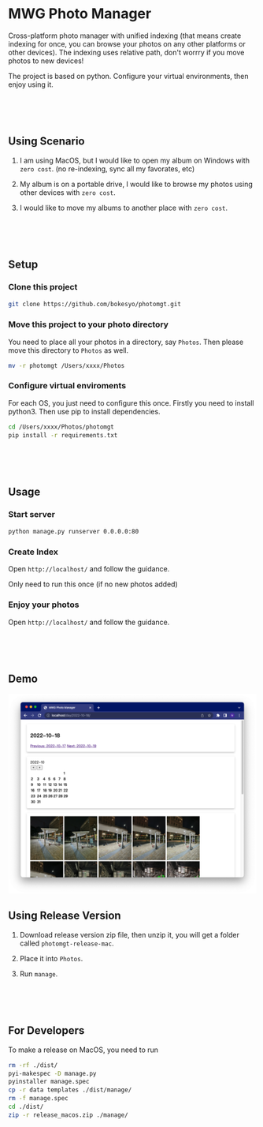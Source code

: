 # MWG Photo Manager

Cross-platform photo manager with unified indexing (that means create indexing for once, you can browse your photos on any other platforms or other devices). The indexing uses relative path, don't worrry if you move photos to new devices!

The project is based on python. Configure your virtual environments, then enjoy using it.

<br/>
<br/>
<br/>

## Using Scenario

1. I am using MacOS, but I would like to open my album on Windows with `zero cost`. (no re-indexing, sync all my favorates, etc)

2. My album is on a portable drive, I would like to browse my photos using other devices with `zero cost`.

3. I would like to move my albums to another place with `zero cost`.

<br/>
<br/>
<br/>

## Setup


### Clone this project

```bash
git clone https://github.com/bokesyo/photomgt.git
```

### Move this project to your photo directory

You need to place all your photos in a directory, say `Photos`. Then please move this directory to `Photos` as well.

```bash
mv -r photomgt /Users/xxxx/Photos
```

### Configure virtual enviroments

For each OS, you just need to configure this once. Firstly you need to install python3. Then use pip to install dependencies.


```bash
cd /Users/xxxx/Photos/photomgt
pip install -r requirements.txt
```


<br/>
<br/>
<br/>

## Usage

### Start server

```bash
python manage.py runserver 0.0.0.0:80
```

### Create Index

Open `http://localhost/` and follow the guidance.

Only need to run this once (if no new photos added)


### Enjoy your photos

Open `http://localhost/` and follow the guidance.


<br/>
<br/>
<br/>


## Demo

![](demo.png)


## Using Release Version

1. Download release version zip file, then unzip it, you will get a folder called `photomgt-release-mac`. 

2. Place it into `Photos`. 

3. Run `manage`.


<br/>
<br/>
<br/>

## For Developers

To make a release on MacOS, you need to run 

```bash
rm -rf ./dist/
pyi-makespec -D manage.py
pyinstaller manage.spec
cp -r data templates ./dist/manage/
rm -f manage.spec
cd ./dist/
zip -r release_macos.zip ./manage/
```